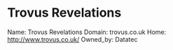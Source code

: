 
# Trovus Revelations

Name: Trovus Revelations
Domain: trovus.co.uk
Home: http://www.trovus.co.uk/
Owned_by: Datatec
